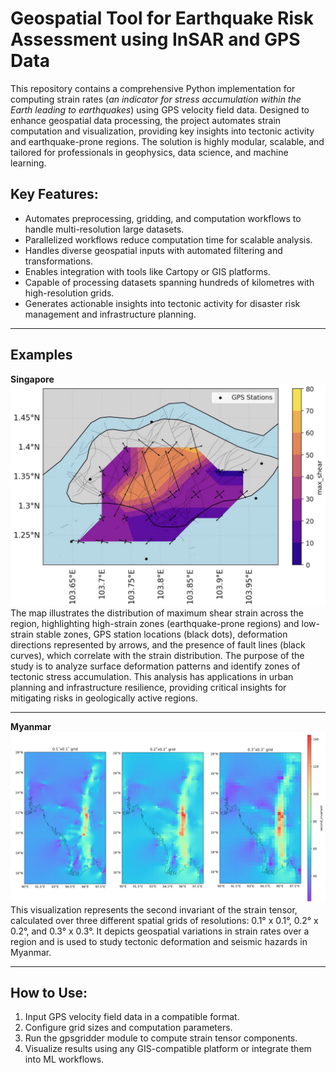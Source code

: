 # Geospatial Tool for Earthquake Risk Assessment using InSAR and GPS Data

This repository contains a comprehensive Python implementation for computing strain rates (*an indicator for stress accumulation within the Earth leading to earthquakes*) using GPS velocity field data. Designed to enhance geospatial data processing, the project automates strain computation and visualization, providing key insights into tectonic activity and earthquake-prone regions. The solution is highly modular, scalable, and tailored for professionals in geophysics, data science, and machine learning.

## Key Features:

- Automates preprocessing, gridding, and computation workflows to handle multi-resolution large datasets.
- Parallelized workflows reduce computation time for scalable analysis.
- Handles diverse geospatial inputs with automated filtering and transformations.
- Enables integration with tools like Cartopy or GIS platforms.
- Capable of processing datasets spanning hundreds of kilometres with high-resolution grids.
- Generates actionable insights into tectonic activity for disaster risk management and infrastructure planning.

---------------
## Examples

**Singapore**
![**Strain Rates**](images/singapore_result.png "Strain Rates")
The map illustrates the distribution of maximum shear strain across the region, highlighting high-strain zones (earthquake-prone regions) and low-strain stable zones, GPS station locations (black dots), deformation directions represented by arrows, and the presence of fault lines (black curves), which correlate with the strain distribution. The purpose of the study is to analyze surface deformation patterns and identify zones of tectonic stress accumulation. This analysis has applications in urban planning and infrastructure resilience, providing critical insights for mitigating risks in geologically active regions.

---------

**Myanmar**
![**Strain Rates**](images/result_mynamar.png "Strain Rates")
This visualization represents the second invariant of the strain tensor, calculated over three different spatial grids of resolutions: 0.1° x 0.1°, 0.2° x 0.2°, and 0.3° x 0.3°. It depicts geospatial variations in strain rates over a region and is used to study tectonic deformation and seismic hazards in Myanmar.

----------

## How to Use:
1. Input GPS velocity field data in a compatible format.
2. Configure grid sizes and computation parameters.
3. Run the gpsgridder module to compute strain tensor components.
4. Visualize results using any GIS-compatible platform or integrate them into ML workflows.








   
